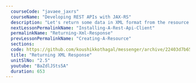 ```yaml
---
  courseCode: "javaee_jaxrs"
  courseName: "Developing REST APIs with JAX-RS"
  description: "Let's return some data in XML format from the resource. We'll update the MessageResource to return a list of Messages in XML."
  nextLessonPermalinkName: "Installing-A-Rest-Api-Client"
  permalinkName: "Returning-Xml-Response"
  prevLessonPermalinkName: "Creating-A-Resource"
  sections: 
  code: https://github.com/koushikkothagal/messenger/archive/22403d7b65282e3f970201118470baa2afa10eaf.zip
  title: "Returning XML Response"
  unitSlNo: "2.5"
  youtube: "BaZdlJSts5A"
  duration: 653
---
```

